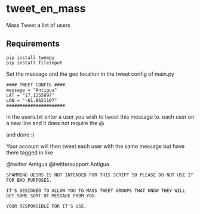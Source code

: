 # tweet_en_mass
Mass Tweet a list of users

Requirements
------

```
pip install tweepy
pip install fileinput
```


Set the message and the geo location in the tweet config of main.py

```
#### TWEET CONFIG ####
message = "Antigua"
LAT = "17.1255097"
LON = "-61.8621107"
######################
```

in the users.txt enter a user you wish to tweet this message to.
each user on a new line and it does not require the @

and done :)


Your account will then tweet each user with the same message but have them tagged in like

@twitter Antigua
@twittersupport Antigua

```
SPAMMING UESRS IS NOT INTENDED FOR THIS SCRIPT SO PLEASE DO NOT USE IT FOR BAD PURPOSES.

IT'S DESIGNED TO ALLOW YOU TO MASS TWEET GROUPS THAT KNOW THEY WILL GET SOME SORT OF MESSAGE FROM YOU.

YOUR RESPONSIBLE FOR IT'S USE.

```

